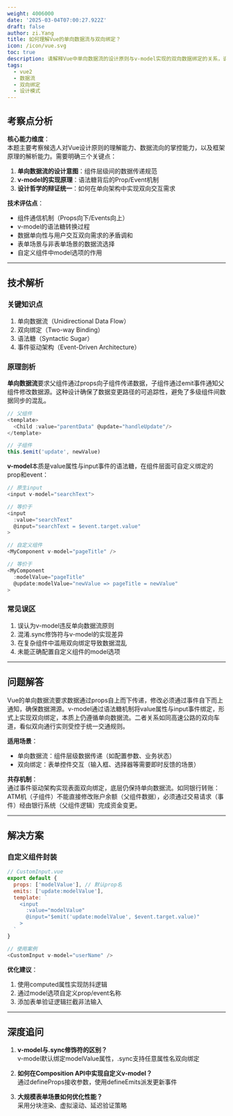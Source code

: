 ```yaml
---
weight: 4006000
date: '2025-03-04T07:00:27.922Z'
draft: false
author: zi.Yang
title: 如何理解Vue的单向数据流与双向绑定？
icon: /icon/vue.svg
toc: true
description: 请解释Vue中单向数据流的设计原则与v-model实现的双向数据绑定的关系，说明二者如何共存以及适用的不同场景。
tags:
  - vue2
  - 数据流
  - 双向绑定
  - 设计模式
---
```


## 考察点分析

**核心能力维度**：  
本题主要考察候选人对Vue设计原则的理解能力、数据流向的掌控能力，以及框架原理的解析能力。需要明确三个关键点：

1. **单向数据流的设计意图**：组件层级间的数据传递规范
2. **v-model的实现原理**：语法糖背后的Prop/Event机制
3. **设计哲学的辩证统一**：如何在单向架构中实现双向交互需求

**技术评估点**：  

- 组件通信机制（Props向下/Events向上）
- v-model的语法糖转换过程
- 数据单向性与用户交互双向需求的矛盾调和
- 表单场景与非表单场景的数据流选择
- 自定义组件中model选项的作用

---

## 技术解析

### 关键知识点

1. 单向数据流（Unidirectional Data Flow）
2. 双向绑定（Two-way Binding）
3. 语法糖（Syntactic Sugar）
4. 事件驱动架构（Event-Driven Architecture）

### 原理剖析

**单向数据流**要求父组件通过props向子组件传递数据，子组件通过emit事件通知父组件修改数据源。这种设计确保了数据变更路径的可追踪性，避免了多级组件间数据同步的混乱。

```javascript
// 父组件
<template>
  <Child :value="parentData" @update="handleUpdate"/>
</template>

// 子组件
this.$emit('update', newValue)
```

**v-model**本质是value属性与input事件的语法糖，在组件层面可自定义绑定的prop和event：

```javascript
// 原生input
<input v-model="searchText">

// 等价于
<input 
  :value="searchText"
  @input="searchText = $event.target.value"
>

// 自定义组件
<MyComponent v-model="pageTitle" />

// 等价于
<MyComponent
  :modelValue="pageTitle"
  @update:modelValue="newValue => pageTitle = newValue"
>
```

### 常见误区

1. 误认为v-model违反单向数据流原则
2. 混淆.sync修饰符与v-model的实现差异
3. 在复杂组件中滥用双向绑定导致数据混乱
4. 未能正确配置自定义组件的model选项

---

## 问题解答

Vue的单向数据流要求数据通过props自上而下传递，修改必须通过事件自下而上通知，确保数据溯源。v-model通过语法糖机制将value属性与input事件绑定，形式上实现双向绑定，本质上仍遵循单向数据流。二者关系如同高速公路的双向车道，看似双向通行实则受控于统一交通规则。

**适用场景**：  

- 单向数据流：组件层级数据传递（如配置参数、业务状态）
- 双向绑定：表单控件交互（输入框、选择器等需要即时反馈的场景）

**共存机制**：  
通过事件驱动架构实现表面双向绑定，底层仍保持单向数据流。如同银行转账：ATM机（子组件）不能直接修改账户余额（父组件数据），必须通过交易请求（事件）经由银行系统（父组件逻辑）完成资金变更。

---

## 解决方案

### 自定义组件封装

```javascript
// CustomInput.vue
export default {
  props: ['modelValue'], // 默认prop名
  emits: ['update:modelValue'],
  template: `
    <input
      :value="modelValue"
      @input="$emit('update:modelValue', $event.target.value)"
    >
  `
}

// 使用案例
<CustomInput v-model="userName" />
```

**优化建议**：  

1. 使用computed属性实现防抖逻辑
2. 通过model选项自定义prop/event名称
3. 添加表单验证逻辑拦截非法输入

---

## 深度追问

1. **v-model与.sync修饰符的区别？**  
   v-model默认绑定modelValue属性，.sync支持任意属性名双向绑定

2. **如何在Composition API中实现自定义v-model？**  
   通过defineProps接收参数，使用defineEmits派发更新事件

3. **大规模表单场景如何优化性能？**  
   采用分块渲染、虚拟滚动、延迟验证策略
